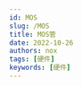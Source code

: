 ```yaml
---
id: MOS
slug: /MOS
title: MOS管
date: 2022-10-26
authors: nox
tags: [硬件]
keywords: [硬件]
---
```


<!-- truncate -->

